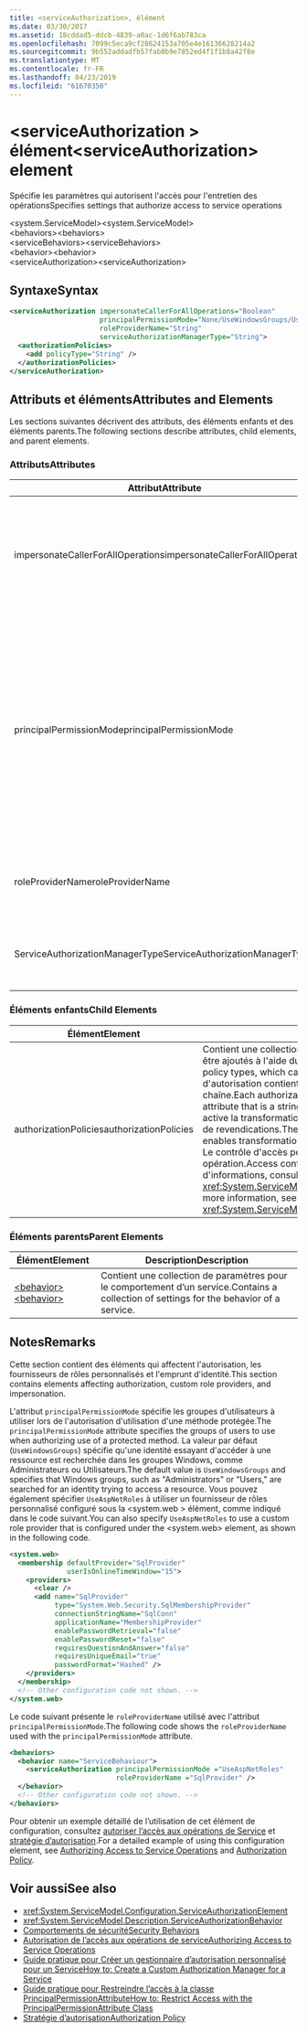 ```yaml
---
title: <serviceAuthorization>, élément
ms.date: 03/30/2017
ms.assetid: 18cddad5-ddcb-4839-a0ac-1d6f6ab783ca
ms.openlocfilehash: 7099c5eca9cf28624153a705e4e16136628214a2
ms.sourcegitcommit: 9b552addadfb57fab0b9e7852ed4f1f1b8a42f8e
ms.translationtype: MT
ms.contentlocale: fr-FR
ms.lasthandoff: 04/23/2019
ms.locfileid: "61670350"
---
```

# <a name="serviceauthorization-element"></a><span data-ttu-id="5dfe0-102">\<serviceAuthorization > élément</span><span class="sxs-lookup"><span data-stu-id="5dfe0-102">\<serviceAuthorization> element</span></span>
<span data-ttu-id="5dfe0-103">Spécifie les paramètres qui autorisent l'accès pour l'entretien des opérations</span><span class="sxs-lookup"><span data-stu-id="5dfe0-103">Specifies settings that authorize access to service operations</span></span>  
  
 <span data-ttu-id="5dfe0-104">\<system.ServiceModel></span><span class="sxs-lookup"><span data-stu-id="5dfe0-104">\<system.ServiceModel></span></span>  
<span data-ttu-id="5dfe0-105">\<behaviors></span><span class="sxs-lookup"><span data-stu-id="5dfe0-105">\<behaviors></span></span>  
<span data-ttu-id="5dfe0-106">\<serviceBehaviors></span><span class="sxs-lookup"><span data-stu-id="5dfe0-106">\<serviceBehaviors></span></span>  
<span data-ttu-id="5dfe0-107">\<behavior></span><span class="sxs-lookup"><span data-stu-id="5dfe0-107">\<behavior></span></span>  
<span data-ttu-id="5dfe0-108">\<serviceAuthorization></span><span class="sxs-lookup"><span data-stu-id="5dfe0-108">\<serviceAuthorization></span></span>  
  
## <a name="syntax"></a><span data-ttu-id="5dfe0-109">Syntaxe</span><span class="sxs-lookup"><span data-stu-id="5dfe0-109">Syntax</span></span>  
  
```xml  
<serviceAuthorization impersonateCallerForAllOperations="Boolean"
                      principalPermissionMode="None/UseWindowsGroups/UseAspNetRoles/Custom"
                      roleProviderName="String"
                      serviceAuthorizationManagerType="String">
  <authorizationPolicies>
    <add policyType="String" />
  </authorizationPolicies>
</serviceAuthorization>
```  
  
## <a name="attributes-and-elements"></a><span data-ttu-id="5dfe0-110">Attributs et éléments</span><span class="sxs-lookup"><span data-stu-id="5dfe0-110">Attributes and Elements</span></span>  
 <span data-ttu-id="5dfe0-111">Les sections suivantes décrivent des attributs, des éléments enfants et des éléments parents.</span><span class="sxs-lookup"><span data-stu-id="5dfe0-111">The following sections describe attributes, child elements, and parent elements.</span></span>  
  
### <a name="attributes"></a><span data-ttu-id="5dfe0-112">Attributs</span><span class="sxs-lookup"><span data-stu-id="5dfe0-112">Attributes</span></span>  
  
|<span data-ttu-id="5dfe0-113">Attribut</span><span class="sxs-lookup"><span data-stu-id="5dfe0-113">Attribute</span></span>|<span data-ttu-id="5dfe0-114">Description</span><span class="sxs-lookup"><span data-stu-id="5dfe0-114">Description</span></span>|  
|---------------|-----------------|  
|<span data-ttu-id="5dfe0-115">impersonateCallerForAllOperations</span><span class="sxs-lookup"><span data-stu-id="5dfe0-115">impersonateCallerForAllOperations</span></span>|<span data-ttu-id="5dfe0-116">Valeur booléenne qui spécifie si toutes les opérations du service personnifient l'appelant.</span><span class="sxs-lookup"><span data-stu-id="5dfe0-116">A Boolean value that specifies if all the operations in the service impersonate the caller.</span></span> <span data-ttu-id="5dfe0-117">La valeur par défaut est `false`.</span><span class="sxs-lookup"><span data-stu-id="5dfe0-117">The default is `false`.</span></span><br /><br /> <span data-ttu-id="5dfe0-118">Lorsqu'une opération de service spécifique personnifie l'appelant, le contexte du thread est basculé sur le contexte de l'appelant avant d'exécuter le service spécifié.</span><span class="sxs-lookup"><span data-stu-id="5dfe0-118">When a specific service operation impersonates the caller, the thread context is switched to the caller context before executing the specified service.</span></span>|  
|<span data-ttu-id="5dfe0-119">principalPermissionMode</span><span class="sxs-lookup"><span data-stu-id="5dfe0-119">principalPermissionMode</span></span>|<span data-ttu-id="5dfe0-120">Définit la principal de sécurité utilisée pour effectuer les opérations sur le serveur.</span><span class="sxs-lookup"><span data-stu-id="5dfe0-120">Sets the principal used to carry out operations on the server.</span></span> <span data-ttu-id="5dfe0-121">Les valeurs sont notamment les suivantes :</span><span class="sxs-lookup"><span data-stu-id="5dfe0-121">Values include the following:</span></span><br /><br /> <span data-ttu-id="5dfe0-122">-None</span><span class="sxs-lookup"><span data-stu-id="5dfe0-122">-   None</span></span><br /><span data-ttu-id="5dfe0-123">-   UseWindowsGroups</span><span class="sxs-lookup"><span data-stu-id="5dfe0-123">-   UseWindowsGroups</span></span><br /><span data-ttu-id="5dfe0-124">-   UseAspNetRoles</span><span class="sxs-lookup"><span data-stu-id="5dfe0-124">-   UseAspNetRoles</span></span><br /><span data-ttu-id="5dfe0-125">-Custom</span><span class="sxs-lookup"><span data-stu-id="5dfe0-125">-   Custom</span></span><br /><br /> <span data-ttu-id="5dfe0-126">La valeur par défaut est UseWindowsGroups.</span><span class="sxs-lookup"><span data-stu-id="5dfe0-126">The default value is UseWindowsGroups.</span></span> <span data-ttu-id="5dfe0-127">La valeur est de type <xref:System.ServiceModel.Description.PrincipalPermissionMode>.</span><span class="sxs-lookup"><span data-stu-id="5dfe0-127">The value is of type <xref:System.ServiceModel.Description.PrincipalPermissionMode>.</span></span> <span data-ttu-id="5dfe0-128">Pour plus d’informations sur l’utilisation de cet attribut, consultez [Comment : Restreindre l’accès à la classe PrincipalPermissionAttribute](../../../../../docs/framework/wcf/how-to-restrict-access-with-the-principalpermissionattribute-class.md).</span><span class="sxs-lookup"><span data-stu-id="5dfe0-128">For more information on using this attribute, see [How to: Restrict Access with the PrincipalPermissionAttribute Class](../../../../../docs/framework/wcf/how-to-restrict-access-with-the-principalpermissionattribute-class.md).</span></span>|  
|<span data-ttu-id="5dfe0-129">roleProviderName</span><span class="sxs-lookup"><span data-stu-id="5dfe0-129">roleProviderName</span></span>|<span data-ttu-id="5dfe0-130">Chaîne qui spécifie le nom du fournisseur de rôles, qui fournit des informations de rôle pour une application de Windows Communication Foundation (WCF).</span><span class="sxs-lookup"><span data-stu-id="5dfe0-130">A string that specifies the name of the role provider, which provides role information for a Windows Communication Foundation (WCF) application.</span></span> <span data-ttu-id="5dfe0-131">La valeur par défaut est une chaîne vide.</span><span class="sxs-lookup"><span data-stu-id="5dfe0-131">The default is an empty string.</span></span>|  
|<span data-ttu-id="5dfe0-132">ServiceAuthorizationManagerType</span><span class="sxs-lookup"><span data-stu-id="5dfe0-132">ServiceAuthorizationManagerType</span></span>|<span data-ttu-id="5dfe0-133">Chaîne qui contient le type du gestionnaire d'autorisations de service.</span><span class="sxs-lookup"><span data-stu-id="5dfe0-133">A string containing the type of the service authorization manager.</span></span> <span data-ttu-id="5dfe0-134">Pour plus d'informations, consultez <xref:System.ServiceModel.ServiceAuthorizationManager>.</span><span class="sxs-lookup"><span data-stu-id="5dfe0-134">For more information, see <xref:System.ServiceModel.ServiceAuthorizationManager>.</span></span>|  
  
### <a name="child-elements"></a><span data-ttu-id="5dfe0-135">Éléments enfants</span><span class="sxs-lookup"><span data-stu-id="5dfe0-135">Child Elements</span></span>  
  
|<span data-ttu-id="5dfe0-136">Élément</span><span class="sxs-lookup"><span data-stu-id="5dfe0-136">Element</span></span>|<span data-ttu-id="5dfe0-137">Description</span><span class="sxs-lookup"><span data-stu-id="5dfe0-137">Description</span></span>|  
|-------------|-----------------|  
|<span data-ttu-id="5dfe0-138">authorizationPolicies</span><span class="sxs-lookup"><span data-stu-id="5dfe0-138">authorizationPolicies</span></span>|<span data-ttu-id="5dfe0-139">Contient une collection des types de la stratégie d'autorisation, qui peuvent être ajoutés à l'aide du mot clé `add`.</span><span class="sxs-lookup"><span data-stu-id="5dfe0-139">Contains a collection of authorization policy types, which can be added using the `add` keyword.</span></span> <span data-ttu-id="5dfe0-140">Chaque stratégie d'autorisation contient un attribut `policyType` requis unique qui est une chaîne.</span><span class="sxs-lookup"><span data-stu-id="5dfe0-140">Each authorization policy contains a single required `policyType` attribute that is a string.</span></span> <span data-ttu-id="5dfe0-141">L'attribut spécifie une stratégie d'autorisation, qui active la transformation d'un jeu de revendications d'entrée dans un autre jeu de revendications.</span><span class="sxs-lookup"><span data-stu-id="5dfe0-141">The attribute specifies an authorization policy, which enables transformation of one set of input claims into another set of claims.</span></span> <span data-ttu-id="5dfe0-142">Le contrôle d'accès peut être accordé ou refusé en fonction de cette opération.</span><span class="sxs-lookup"><span data-stu-id="5dfe0-142">Access control can be granted or denied based on that.</span></span> <span data-ttu-id="5dfe0-143">Pour plus d'informations, consultez <xref:System.ServiceModel.Configuration.AuthorizationPolicyTypeElement>.</span><span class="sxs-lookup"><span data-stu-id="5dfe0-143">For more information, see <xref:System.ServiceModel.Configuration.AuthorizationPolicyTypeElement>.</span></span>|  
  
### <a name="parent-elements"></a><span data-ttu-id="5dfe0-144">Éléments parents</span><span class="sxs-lookup"><span data-stu-id="5dfe0-144">Parent Elements</span></span>  
  
|<span data-ttu-id="5dfe0-145">Élément</span><span class="sxs-lookup"><span data-stu-id="5dfe0-145">Element</span></span>|<span data-ttu-id="5dfe0-146">Description</span><span class="sxs-lookup"><span data-stu-id="5dfe0-146">Description</span></span>|  
|-------------|-----------------|  
|[<span data-ttu-id="5dfe0-147">\<behavior></span><span class="sxs-lookup"><span data-stu-id="5dfe0-147">\<behavior></span></span>](../../../../../docs/framework/configure-apps/file-schema/wcf/behavior-of-endpointbehaviors.md)|<span data-ttu-id="5dfe0-148">Contient une collection de paramètres pour le comportement d’un service.</span><span class="sxs-lookup"><span data-stu-id="5dfe0-148">Contains a collection of settings for the behavior of a service.</span></span>|  
  
## <a name="remarks"></a><span data-ttu-id="5dfe0-149">Notes</span><span class="sxs-lookup"><span data-stu-id="5dfe0-149">Remarks</span></span>  
 <span data-ttu-id="5dfe0-150">Cette section contient des éléments qui affectent l'autorisation, les fournisseurs de rôles personnalisés et l'emprunt d'identité.</span><span class="sxs-lookup"><span data-stu-id="5dfe0-150">This section contains elements affecting authorization, custom role providers, and impersonation.</span></span>  
  
 <span data-ttu-id="5dfe0-151">L'attribut `principalPermissionMode` spécifie les groupes d'utilisateurs à utiliser lors de l'autorisation d'utilisation d'une méthode protégée.</span><span class="sxs-lookup"><span data-stu-id="5dfe0-151">The `principalPermissionMode` attribute specifies the groups of users to use when authorizing use of a protected method.</span></span> <span data-ttu-id="5dfe0-152">La valeur par défaut (`UseWindowsGroups`) spécifie qu'une identité essayant d'accéder à une ressource est recherchée dans les groupes Windows, comme Administrateurs ou Utilisateurs.</span><span class="sxs-lookup"><span data-stu-id="5dfe0-152">The default value is `UseWindowsGroups` and specifies that Windows groups, such as "Administrators" or "Users," are searched for an identity trying to access a resource.</span></span> <span data-ttu-id="5dfe0-153">Vous pouvez également spécifier `UseAspNetRoles` à utiliser un fournisseur de rôles personnalisé configuré sous la \<system.web > élément, comme indiqué dans le code suivant.</span><span class="sxs-lookup"><span data-stu-id="5dfe0-153">You can also specify `UseAspNetRoles` to use a custom role provider that is configured under the \<system.web> element, as shown in the following code.</span></span>  
  
```xml  
<system.web>
  <membership defaultProvider="SqlProvider"
              userIsOnlineTimeWindow="15">
    <providers>
      <clear />
      <add name="SqlProvider"
           type="System.Web.Security.SqlMembershipProvider"
           connectionStringName="SqlConn"
           applicationName="MembershipProvider"
           enablePasswordRetrieval="false"
           enablePasswordReset="false"
           requiresQuestionAndAnswer="false"
           requiresUniqueEmail="true"
           passwordFormat="Hashed" />
    </providers>
  </membership>
  <!-- Other configuration code not shown. -->
</system.web>
```  
  
 <span data-ttu-id="5dfe0-154">Le code suivant présente le `roleProviderName` utilisé avec l'attribut `principalPermissionMode`.</span><span class="sxs-lookup"><span data-stu-id="5dfe0-154">The following code shows the `roleProviderName` used with the `principalPermissionMode` attribute.</span></span>  
  
```xml  
<behaviors>
  <behavior name="ServiceBehaviour">
    <serviceAuthorization principalPermissionMode ="UseAspNetRoles"
                          roleProviderName ="SqlProvider" />
  </behavior>
  <!-- Other configuration code not shown. -->
</behaviors>
```  
  
 <span data-ttu-id="5dfe0-155">Pour obtenir un exemple détaillé de l’utilisation de cet élément de configuration, consultez [autoriser l’accès aux opérations de Service](../../../../../docs/framework/wcf/samples/authorizing-access-to-service-operations.md) et [stratégie d’autorisation](../../../../../docs/framework/wcf/samples/authorization-policy.md).</span><span class="sxs-lookup"><span data-stu-id="5dfe0-155">For a detailed example of using this configuration element, see [Authorizing Access to Service Operations](../../../../../docs/framework/wcf/samples/authorizing-access-to-service-operations.md) and [Authorization Policy](../../../../../docs/framework/wcf/samples/authorization-policy.md).</span></span>  
  
## <a name="see-also"></a><span data-ttu-id="5dfe0-156">Voir aussi</span><span class="sxs-lookup"><span data-stu-id="5dfe0-156">See also</span></span>

- <xref:System.ServiceModel.Configuration.ServiceAuthorizationElement>
- <xref:System.ServiceModel.Description.ServiceAuthorizationBehavior>
- [<span data-ttu-id="5dfe0-157">Comportements de sécurité</span><span class="sxs-lookup"><span data-stu-id="5dfe0-157">Security Behaviors</span></span>](../../../../../docs/framework/wcf/feature-details/security-behaviors-in-wcf.md)
- [<span data-ttu-id="5dfe0-158">Autorisation de l’accès aux opérations de service</span><span class="sxs-lookup"><span data-stu-id="5dfe0-158">Authorizing Access to Service Operations</span></span>](../../../../../docs/framework/wcf/samples/authorizing-access-to-service-operations.md)
- [<span data-ttu-id="5dfe0-159">Guide pratique pour Créer un gestionnaire d’autorisation personnalisé pour un Service</span><span class="sxs-lookup"><span data-stu-id="5dfe0-159">How to: Create a Custom Authorization Manager for a Service</span></span>](../../../../../docs/framework/wcf/extending/how-to-create-a-custom-authorization-manager-for-a-service.md)
- [<span data-ttu-id="5dfe0-160">Guide pratique pour Restreindre l’accès à la classe PrincipalPermissionAttribute</span><span class="sxs-lookup"><span data-stu-id="5dfe0-160">How to: Restrict Access with the PrincipalPermissionAttribute Class</span></span>](../../../../../docs/framework/wcf/how-to-restrict-access-with-the-principalpermissionattribute-class.md)
- [<span data-ttu-id="5dfe0-161">Stratégie d’autorisation</span><span class="sxs-lookup"><span data-stu-id="5dfe0-161">Authorization Policy</span></span>](../../../../../docs/framework/wcf/samples/authorization-policy.md)
